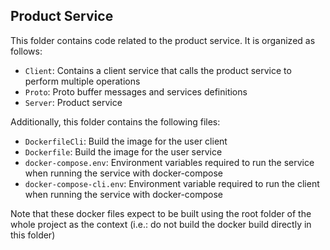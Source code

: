 ## Product Service

This folder contains code related to the product service. It is organized as follows:

- `Client`: Contains a client service that calls the product service to perform multiple operations
- `Proto`: Proto buffer messages and services definitions
- `Server`: Product service 

Additionally, this folder contains the following files:

- `DockerfileCli`: Build the image for the user client  
- `Dockerfile`: Build the image for the user service
- `docker-compose.env`: Environment variables required to run the service when running the service with docker-compose
- `docker-compose-cli.env`: Environment variable required to run the client when running the service with docker-compose

Note that these docker files expect to be built using the root folder of the whole project as the context 
(i.e.: do not build the docker build directly in this folder)

